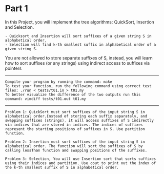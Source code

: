 # Part 1 

In this Project, you will implement the tree algorithms: QuickSort, Insertion and Selection. 

    - Quicksort and Insertion will sort suffixes of a given string S in alphabetical order.   
    - Selection will find k-th smallest suffix in alphabetical order of a given string S. 

You are not allowed to store separate suffixes of S, instead, you will learn how to sort suffixes (or any strings) using indirect access to suffixes via pointers

----------------------------------------------------------------------------------

    Compile your program by running the command: make
    To test your function, run the following command using correct test files: ./run < tests/t01.in > t01.my
    To better visualize the difference of the two outputs run this command: vimdiff tests/t01.out t01.my

----------------------------------------------------------------------------------

    Problem 1: QuickSort must sort suffixes of the input string S in alphabetical order.Instead of storing each suffix separately, and swapping suffixes (strings), it will access suffixes of S indirectly via indices that are stored in indices. The indices of suffixes represent the starting positions of suffixes in S. Use partition function.

    Problem 2: Insertion must sort suffixes of the input string S in alphabetical order. The function will sort the suffixes of S by calling lessThan function and swapping positions of the suffixes.

    Problem 3: Selection, You will use Insertion sort that sorts suffixes using their indices and partition. Use cout to print out the index of the k-th smallest suffix of S in alphabetical order.
